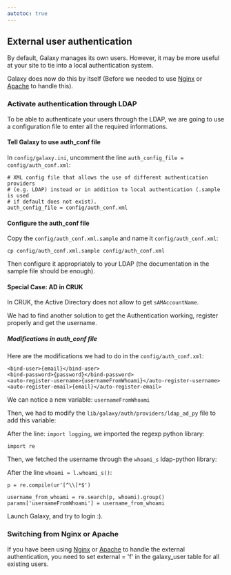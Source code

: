 ```yaml
---
autotoc: true
---
```



## External user authentication

By default, Galaxy manages its own users.  However, it may be more useful at your site to tie into a local authentication system.

Galaxy does now do this by itself (Before we needed to use [Nginx](/src/Admin/Config/NginxExternalUserAuth/index.md) or [Apache](/src/Admin/Config/ApacheExternalUserAuth/index.md) to handle this).

### Activate authentication through LDAP

To be able to authenticate your users through the LDAP, we are going to use a configuration file to enter all the required informations.

#### Tell Galaxy to use auth_conf file

In `config/galaxy.ini`, uncomment the line `auth_config_file = config/auth_conf.xml`:

```
# XML config file that allows the use of different authentication providers
# (e.g. LDAP) instead or in addition to local authentication (.sample is used
# if default does not exist).
auth_config_file = config/auth_conf.xml
```


#### Configure the auth_conf file

Copy the `config/auth_conf.xml.sample` and name it `config/auth_conf.xml`:

```
cp config/auth_conf.xml.sample config/auth_conf.xml
```


Then configure it appropriately to your LDAP (the documentation in the sample file should be enough).

#### Special Case: AD in CRUK

In CRUK, the Active Directory does not allow to get `sAMAccountName`.

We had to find another solution to get the Authentication working, register properly and get the username.

##### Modifications in auth_conf file

Here are the modifications we had to do in the `config/auth_conf.xml`:

```
<bind-user>{email}</bind-user>
<bind-password>{password}</bind-password>
<auto-register-username>{usernameFromWhoami}</auto-register-username>
<auto-register-email>{email}</auto-register-email>
```


We can notice a new variable: `usernameFromWhoami`

Then, we had to modify the `lib/galaxy/auth/providers/ldap_ad_py` file to add this variable:

After the line: `import logging`, we imported the regexp python library:

```
import re
```


Then, we fetched the username through the `whoami_s` ldap-python library:

After the line `whoami = l.whoami_s()`:

```
p = re.compile(ur'[^\\]*$')

username_from_whoami = re.search(p, whoami).group()
params['usernameFromWhoami'] = username_from_whoami
```


Launch Galaxy, and try to login :).

### Switching from Nginx or Apache

If you have been using [Nginx](/src/Admin/Config/NginxExternalUserAuth/index.md) or [Apache](/src/Admin/Config/ApacheExternalUserAuth/index.md) to handle the external authentication, you need to set external = 'f'  in the galaxy_user table for all existing users.
